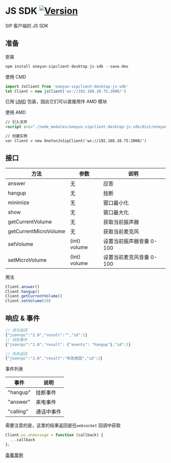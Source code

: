# JS SDK [![Version](https://img.shields.io/npm/v/oneyun-sipclient-desktop-js-sdk.svg)](https://www.npmjs.com/package/oneyun-sipclient-desktop-js-sdk)

SIP 客户端的 JS SDK


## 准备


安装

```js
npm install oneyun-sipclient-desktop-js-sdk --save-dev
```

使用 CMD

```js
import JsClient from 'oneyun-sipclient-desktop-js-sdk'
let Client = new jsClient('ws://192.168.10.75:2000/')
```

已用 [UMD](https://github.com/umdjs/umd#readme) 包装，因此它们可以直接用作 AMD 模块

使用 AMD

```html
// 引入文件
<script src="./node_modules/oneyun-sipclient-desktop-js-sdk/dist/oneyun-client-js.js"> </script>

// 创建实例
var Client = new OneYunJsSipClient('ws://192.168.10.75:2000/')
```

## 接口

| 方法                  | 参数         | 说明                     |
|-----------------------|--------------|--------------------------|
| answer                | 无           | 应答                     |
| hangup                | 无           | 挂断                     |
| minimize              | 无           | 窗口最小化               |
| show                  | 无           | 窗口最大化               |
| getCurrentVolume      | 无           | 获取当前振声器           |
| getCurrentMicroVolume | 无           | 获取当前麦克风           |
| setVolume             | {int} volume | 设置当前振声器音量 0-100 |
| setMicroVolume        | {Int} volume | 设置当前麦克风音量 0-100 |

用法

```js
Client.answer()
Client.hangup()
Client.getCurrentVolume()
Client.setVolume(20)
```

## 响应 & 事件

```js
// 成功返回
{"jsonrpc":"2.0","result":"","id":1}
// 收到事件
{"jsonrpc":"2.0","result": {"events": "hangup"},"id":1}

// 失败返回
{"jsonrpc":"2.0","result":"失败原因","id":1}
```

事件列表

| 事件      | 说明       |
|-----------|------------|
| "hangup"  | 挂断事件   |
| "answer"  | 来电事件   |
| "calling" | 通话中事件 |

需要注意的是，这里的结果返回是在`websocket` 回调中获取

```js
Client.ws.onmessage = function (callback) {
  ...callback
};
```

[查看案例](https://github.com/liushuixingyun/oneyun-sipclient-desktop-js-sdk/blob/master/example/index_jssdk.html)
